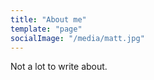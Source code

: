 ```yaml
---
title: "About me"
template: "page"
socialImage: "/media/matt.jpg"
---
```


Not a lot to write about.
